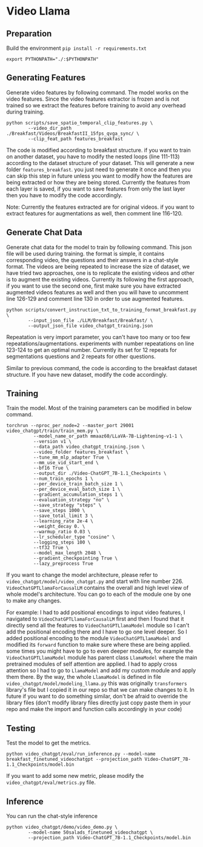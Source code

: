 # Video Llama

## Preparation

Build the environment
`pip install -r requirements.txt`

`export PYTHONPATH="./:$PYTHONPATH"`

## Generating Features

Generate video features by following command. The model works on the video features. Since the video features extractor is frozen and is not trained so we extract the features before training to avoid any overhead during training.

```
python scripts/save_spatio_temporal_clip_features.py \
        --video_dir_path ./Breakfast/Videos/BreakfastII_15fps_qvga_sync/ \
        --clip_feat_path features_breakfast
```

The code is modified according to breakfast structure. if you want to train on another dataset, you have to modify the nested loops (line 111-113) according to the dataset structure of your dataset.
This will generate a new folder `features_breakfast`. you just need to generate it once and then you can skip this step in future unless you want to modify how the features are being extracted or how they are being stored.
Currently the features from each layer is saved, if you want to save features from only the last layer then you have to modify the code accordingly.

Note: Currently the features extracted are for original videos. if you want to extract features for augmentations as well, then comment line 116-120.

## Generate Chat Data

Generate chat data for the model to train by following command. This json file will be used during training. the format is simple, it contains corresponding video, the questions and their answers in a chat-style format.
The videos are being repeated to increase the size of dataset, we have tried two approaches, one is to replicate the existing videos and other is to augment the existing videos. Currently its following the first approach, if you want to use the second one, first make sure you have extracted augmented videos features as well and then you will have to uncomment line 126-129 and comment line 130 in order to use augmented features.
```
python scripts/convert_instruction_txt_to_training_format_breakfast.py \
        --input_json_file ./LLM/Breakfast/Breakfast/ \
        --output_json_file video_chatgpt_training.json
```

Repeatation is very import parameter, you can't have too many or too few repeatations/augmentations. experiments with number repeatations on line 123-124 to get an optimal number.
Currently its set for 12 repeats for segmentations questions and 2 repeats for other questions.

Similar to previous command, the code is according to the breakfast dataset structure. If you have new dataset, modify the code accordingly.

## Training

Train the model. Most of the training parameters can be modified in below command.

```
torchrun --nproc_per_node=2 --master_port 29001 video_chatgpt/train/train_mem.py \
          --model_name_or_path mmaaz60/LLaVA-7B-Lightening-v1-1 \
          --version v1 \
          --data_path video_chatgpt_training.json \
          --video_folder features_breakfast \
          --tune_mm_mlp_adapter True \
          --mm_use_vid_start_end \
          --bf16 True \
          --output_dir ./Video-ChatGPT_7B-1.1_Checkpoints \
          --num_train_epochs 1 \
          --per_device_train_batch_size 1 \
          --per_device_eval_batch_size 1 \
          --gradient_accumulation_steps 1 \
          --evaluation_strategy "no" \
          --save_strategy "steps" \
          --save_steps 1000 \
          --save_total_limit 3 \
          --learning_rate 2e-4 \
          --weight_decay 0. \
          --warmup_ratio 0.03 \
          --lr_scheduler_type "cosine" \
          --logging_steps 100 \
          --tf32 True \
          --model_max_length 2048 \
          --gradient_checkpointing True \
          --lazy_preprocess True
```

If you want to change the model architecture, please refer to `video_chatgpt/model/video_chatgpt.py` and start with line number 226. `VideoChatGPTLlamaForCausalLM` contains the overall and high level view of whole model's architecture. You can go to each of the module one by one to make any changes.

For example: I had to add positional encodings to input video features, I navigated to `VideoChatGPTLlamaForCausalLM` first and then I found that it directly send all the features to `VideoChatGPTLlamaModel` module so I can't add the positional encoding there and I have to go one level deeper. So I added positional encoding to the module `VideoChatGPTLlamaModel` and modified its `forward` function to make sure where these are being applied.
some times you might have to go to even deeper modules, for example the `VideoChatGPTLlamaModel` module has parent class `LlamaModel` where the main pretrained modules of self attention are applied. I had to apply cross attention so I had to go to `LlamaModel` and add my custom module and apply them there. By the way, the whole `LlamaModel` is defined in file `video_chatgpt/model/modeling_llama.py` this was originally `transformers` library's file but I copied it in our repo so that we can make changes to it. In future if you want to do something similar, don't be afraid to override the library files (don't modify library files directly just copy paste them in your repo and make the import and function calls accordingly in your code)

## Testing

Test the model to get the metrics. 

```
python video_chatgpt/eval/run_inference.py --model-name breakfast_finetuned_videochatgpt --projection_path Video-ChatGPT_7B-1.1_Checkpoints/model.bin 
```

If you want to add some new metric, please modify the `video_chatgpt/eval/metrics.py` file.

## Inference 

You can run the chat-style inference
```
python video_chatgpt/demo/video_demo.py \
        --model-name 50salads_finetuned_videochatgpt \
        --projection_path Video-ChatGPT_7B-1.1_Checkpoints/model.bin
```